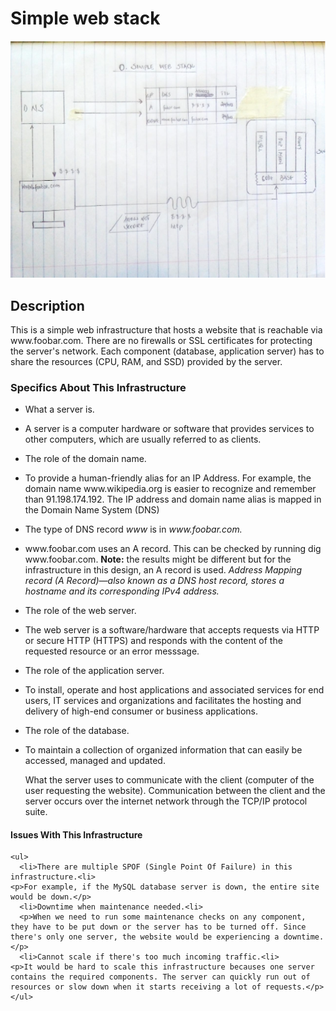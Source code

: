 <!DOCTYPE html>
<html lang="en">
<head>
    <meta charset="UTF-8">
    <meta name="viewport" content="width=device-width, initial-scale=1.0">
</head>
<body>
    <h1>Simple web stack</h1>
    <img src="https://github.com/KOBOKO23/alx-system_engineering-devops/blob/master/0x09-web_infrastructure_design/0-simple_web_stack.png" alt="Simple web stack">
    <h2>Description</h2>
    <p>This is a simple web infrastructure that hosts a website that is reachable via www.foobar.com. There are no firewalls or SSL certificates for protecting the server's network. Each component (database, application server) has to share the resources (CPU, RAM, and SSD) provided by the server.</p>
    <h3>Specifics About This Infrastructure</h3>
    <ul>
      <li>What a server is.<li>
      <p>A server is a computer hardware or software that provides services to other computers, which are usually referred to as clients.</p>
      <li>The role of the domain name.<li>
      <p>To provide a human-friendly alias for an IP Address. For example, the domain name www.wikipedia.org is easier to recognize and remember than 91.198.174.192. The IP address and domain name alias is mapped in the Domain Name System (DNS)</p>
      <li>The type of DNS record <em>www</em> is in <em>www.foobar.com.</em><li>
      <p>www.foobar.com uses an A record. This can be checked by running dig www.foobar.com.
<strong>Note:</strong> the results might be different but for the infrastructure in this design, an A record is used.
<i>Address Mapping record (A Record)—also known as a DNS host record, stores a hostname and its corresponding IPv4 address.</i></p>
      <li>The role of the web server.<li>
      <p>The web server is a software/hardware that accepts requests via HTTP or secure HTTP (HTTPS) and responds with the content of the requested resource or an error messsage.</p>
      <li>The role of the application server.<li>
      <p>To install, operate and host applications and associated services for end users, IT services and organizations and facilitates the hosting and delivery of high-end consumer or business applications.</p>
      <li>The role of the database.<li>
      <p>To maintain a collection of organized information that can easily be accessed, managed and updated.</p>
      <p>What the server uses to communicate with the client (computer of the user requesting the website).
	Communication between the client and the server occurs over the internet network through the TCP/IP protocol suite.</p>
    </ul>
    <h4>Issues With This Infrastructure</h4>

    <ul>
      <li>There are multiple SPOF (Single Point Of Failure) in this infrastructure.<li>
	<p>For example, if the MySQL database server is down, the entire site would be down.</p>
      <li>Downtime when maintenance needed.<li>
      <p>When we need to run some maintenance checks on any component, they have to be put down or the server has to be turned off. Since there's only one server, the website would be experiencing a downtime.</p>
      <li>Cannot scale if there's too much incoming traffic.<li>
	<p>It would be hard to scale this infrastructure becauses one server contains the required components. The server can quickly run out of resources or slow down when it starts receiving a lot of requests.</p>
	</ul>
      
</body>
</html>
